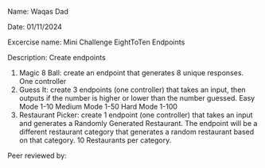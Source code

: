 Name: Waqas Dad

Date: 01/11/2024

Excercise name: Mini Challenge EightToTen Endpoints

Description: Create endpoints
1. Magic 8 Ball: create an endpoint that generates 8 unique responses. One controller
2. Guess It: create 3 endpoints (one controller) that takes an input, then outputs if the number is higher or lower than the number guessed.
Easy Mode 1-10
Medium Mode 1-50
Hard Mode 1-100
3. Restaurant Picker: create 1 endpoint (one controller) that takes an input and generates a Randomly Generated Restaurant. The endpoint will be a different restaurant category that generates a random restaurant based on that category.  10 Restaurants per category.

Peer reviewed by: 